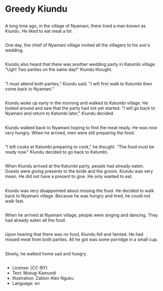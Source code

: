 # Greedy Kiundu

##
A long time ago, in the village
of Nyamani, there lived a man
known as Kiundu.
He liked to eat meat a lot.

##
One day, the chief of Nyamani
village invited all the villagers
to his son's wedding.

##
Kiundu also heard that there
was another wedding party in
Katumbi village.
"Ugh! Two parties on the same
day!" Kiundu thought.

##
"I must attend both parties,"
Kiundu said.
"I will first walk to Katumbi then
come back to Nyamani."

##
Kiundu woke up early in the
morning and walked to Katumbi
village.
He looked around and saw that
the party had not yet started.
"I will go back to Nyamani and
return to Katumbi later," Kiundu
decided.

##
Kiundu walked back to Nyamani
hoping to find the meat ready.
He was now very hungry.
When he arrived, men were still
preparing the food.

##
"I left cooks at Katumbi
preparing to cook," he thought.
"The food must be ready now."
Kiundu decided to go back to
Katumbi.

##
When Kiundu arrived at the
Katumbi party, people had
already eaten.
Guests were giving presents to
the bride and the groom.
Kiundu was very mean.
He did not have a present to
give. He only wanted to eat.

##
Kiundu was very disappointed
about missing the food.
He decided to walk back to
Nyamani village.
Because he was hungry and
tired, he could not walk fast.

##
When he arrived at Nyamani
village, people were singing and
dancing.
They had already eaten all the
food.

##
Upon hearing that there was no
food, Kiundu fell and fainted.
He had missed meat from both
parties.
All he got was some porridge in
a small cup.

##
Slowly, he walked home sad
and hungry.

##
* License: [CC-BY]
* Text: Mutugi Kamundi
* Illustration: Zablon Alex Nguku
* Language: en
